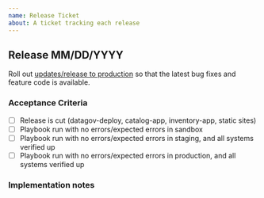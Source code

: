 ```yaml
---
name: Release Ticket
about: A ticket tracking each release
---
```


## Release MM/DD/YYYY
Roll out [updates/release to production](https://github.com/GSA/datagov-deploy/wiki/Releases) so that the latest bug fixes and feature code is available.

### Acceptance Criteria

- [ ] Release is cut (datagov-deploy, catalog-app, inventory-app, static sites)
- [ ] Playbook run with no errors/expected errors in sandbox
- [ ] Playbook run with no errors/expected errors in staging, and all systems verified up
- [ ] Playbook run with no errors/expected errors in production, and all systems verified up

### Implementation notes

<!-- Write notes of things that went poorly that should be noted for next time. Include link to release thread if appropriate. --!>
